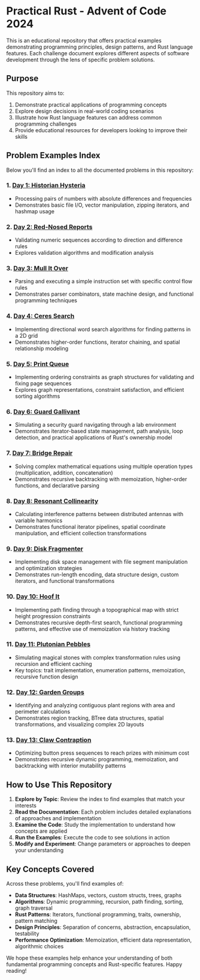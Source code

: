 # Practical Rust - Advent of Code 2024

This is an educational repository that offers practical examples demonstrating programming principles, design patterns, and Rust language features. Each challenge document explores different aspects of software development through the lens of specific problem solutions.

## Purpose

This repository aims to:
1. Demonstrate practical applications of programming concepts
2. Explore design decisions in real-world coding scenarios
3. Illustrate how Rust language features can address common programming challenges
4. Provide educational resources for developers looking to improve their skills

## Problem Examples Index

Below you'll find an index to all the documented problems in this repository:

### 1. [Day 1: Historian Hysteria](src/bin/day1/README.md)
- Processing pairs of numbers with absolute differences and frequencies
- Demonstrates basic file I/O, vector manipulation, zipping iterators, and hashmap usage

### 2. [Day 2: Red-Nosed Reports](src/bin/day2/README.md)
- Validating numeric sequences according to direction and difference rules
- Explores validation algorithms and modification analysis

### 3. [Day 3: Mull It Over](src/bin/day3/README.md)
- Parsing and executing a simple instruction set with specific control flow rules
- Demonstrates parser combinators, state machine design, and functional programming techniques

### 4. [Day 4: Ceres Search](src/bin/day4/README.md)
- Implementing directional word search algorithms for finding patterns in a 2D grid
- Demonstrates higher-order functions, iterator chaining, and spatial relationship modeling

### 5. [Day 5: Print Queue](src/bin/day5/README.md)
- Implementing ordering constraints as graph structures for validating and fixing page sequences
- Explores graph representations, constraint satisfaction, and efficient sorting algorithms

### 6. [Day 6: Guard Gallivant](src/bin/day6/README.md)
- Simulating a security guard navigating through a lab environment
- Demonstrates iterator-based state management, path analysis, loop detection, and practical applications of Rust's ownership model

### 7. [Day 7: Bridge Repair](src/bin/day7/README.md)
- Solving complex mathematical equations using multiple operation types (multiplication, addition, concatenation)
- Demonstrates recursive backtracking with memoization, higher-order functions, and declarative parsing

### 8. [Day 8: Resonant Collinearity](src/bin/day8/README.md)
- Calculating interference patterns between distributed antennas with variable harmonics
- Demonstrates functional iterator pipelines, spatial coordinate manipulation, and efficient collection transformations

### 9. [Day 9: Disk Fragmenter](src/bin/day9/README.md)
- Implementing disk space management with file segment manipulation and optimization strategies
- Demonstrates run-length encoding, data structure design, custom iterators, and functional transformations

### 10. [Day 10: Hoof It](src/bin/day10/README.md)
- Implementing path finding through a topographical map with strict height progression constraints
- Demonstrates recursive depth-first search, functional programming patterns, and effective use of memoization via history tracking

### 11. [Day 11: Plutonian Pebbles](src/bin/day11/README.md)
- Simulating magical stones with complex transformation rules using recursion and efficient caching
- Key topics: trait implementation, enumeration patterns, memoization, recursive function design

### 12. [Day 12: Garden Groups](src/bin/day12/README.md)
- Identifying and analyzing contiguous plant regions with area and perimeter calculations
- Demonstrates region tracking, BTree data structures, spatial transformations, and visualizing complex 2D layouts

### 13. [Day 13: Claw Contraption](src/bin/day13/README.md)
- Optimizing button press sequences to reach prizes with minimum cost
- Demonstrates recursive dynamic programming, memoization, and backtracking with interior mutability patterns

## How to Use This Repository

1. **Explore by Topic**: Review the index to find examples that match your interests
2. **Read the Documentation**: Each problem includes detailed explanations of approaches and implementation
3. **Examine the Code**: Study the implementation to understand how concepts are applied
4. **Run the Examples**: Execute the code to see solutions in action
5. **Modify and Experiment**: Change parameters or approaches to deepen your understanding

## Key Concepts Covered

Across these problems, you'll find examples of:

- **Data Structures**: HashMaps, vectors, custom structs, trees, graphs
- **Algorithms**: Dynamic programming, recursion, path finding, sorting, graph traversal
- **Rust Patterns**: Iterators, functional programming, traits, ownership, pattern matching
- **Design Principles**: Separation of concerns, abstraction, encapsulation, testability
- **Performance Optimization**: Memoization, efficient data representation, algorithmic choices

We hope these examples help enhance your understanding of both fundamental programming concepts and Rust-specific features. Happy reading!
